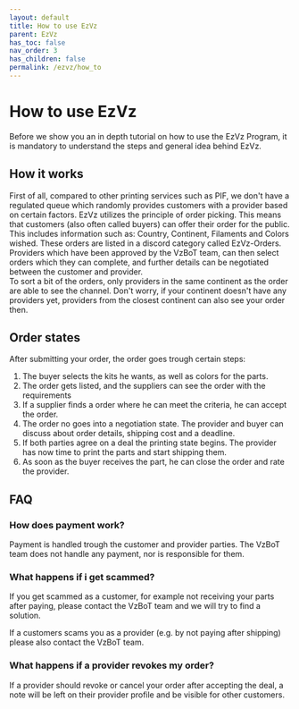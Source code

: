 ```yaml
---
layout: default
title: How to use EzVz
parent: EzVz
has_toc: false
nav_order: 3
has_children: false
permalink: /ezvz/how_to
---
```


# How to use EzVz

Before we show you an in depth tutorial on how to use the EzVz Program, it is mandatory to understand the steps and general idea behind EzVz.

## How it works

First of all, compared to other printing services such as PIF, we don't have a regulated queue which randomly provides customers with a provider based on certain factors. EzVz utilizes the principle of order picking. This means that customers (also often called buyers) can offer their order for the public. This includes information such as: Country, Continent, Filaments and Colors wished. These orders are listed in a discord category called EzVz-Orders. Providers which have been approved by the VzBoT team, can then select orders which they can complete, and further details can be negotiated between the customer and provider.  
To sort a bit of the orders, only providers in the same continent as the order are able to see the channel. Don't worry, if your continent doesn't have any providers yet, providers from the closest continent can also see your order then.

## Order states

After submitting your order, the order goes trough certain steps:

1. The buyer selects the kits he wants, as well as colors for the parts.
2. The order gets listed, and the suppliers can see the order with the requirements
3. If a supplier finds a order where he can meet the criteria, he can accept the order.
4. The order no goes into a negotiation state. The provider and buyer can discuss about order details, shipping cost and a deadline.
5. If both parties agree on a deal the printing state begins. The provider has now time to print the parts and start shipping them.
6. As soon as the buyer receives the part, he can close the order and rate the provider.

## FAQ

### How does payment work?

Payment is handled trough the customer and provider parties. The VzBoT team does not handle any payment, nor is responsible for them.

### What happens if i get scammed?

If you get scammed as a customer, for example not receiving your parts after paying, please contact the VzBoT team and we will try to find a solution.

If a customers scams you as a provider (e.g. by not paying after shipping) please also contact the VzBoT team.

### What happens if a provider revokes my order?

If a provider should revoke or cancel your order after accepting the deal, a note will be left on their provider profile and be visible for other customers.
